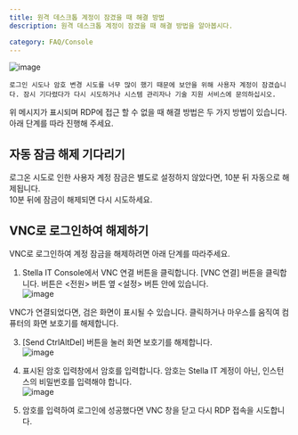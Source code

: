 ```yaml
---
title: 원격 데스크톱 계정이 잠겼을 때 해결 방법
description: 원격 데스크톱 계정이 잠겼을 때 해결 방법을 알아봅시다.

category: FAQ/Console
---
```

![image](https://github.com/user-attachments/assets/a99869c5-5a7d-4a3a-a0b8-804c476f322d)

```로그인 시도나 암호 변경 시도를 너무 많이 했기 때문에 보안을 위해 사용자 계정이 잠겼습니다. 잠시 기다렸다가 다시 시도하거나 시스템 관리자나 기술 지원 서비스에 문의하십시오.```

위 메시지가 표시되며 RDP에 접근 할 수 없을 때 해결 방법은 두 가지 방법이 있습니다. 
아래 단계를 따라 진행해 주세요.

## 자동 잠금 해제 기다리기  
로그온 시도로 인한 사용자 계정 잠금은 별도로 설정하지 않았다면, 10분 뒤 자동으로 해제됩니다.  
10분 뒤에 잠금이 해제되면 다시 시도하세요.

## VNC로 로그인하여 해제하기  
VNC로 로그인하여 계정 잠금을 해제하려면 아래 단계를 따라주세요.

1. Stella IT Console에서 VNC 연결 버튼을 클릭합니다.
[VNC 연결] 버튼을 클릭합니다. 버튼은 <전원> 버튼 옆 <설정> 버튼 안에 있습니다.  
![image](https://github.com/user-attachments/assets/a779ad24-f28e-489a-af0e-42824234905e)

VNC가 연결되었다면, 검은 화면이 표시될 수 있습니다. 클릭하거나 마우스를 움직여 컴퓨터의 화면 보호기를 해제합니다.

3. [Send CtrlAltDel] 버튼을 눌러 화면 보호기를 해제합니다.  
![image](https://github.com/user-attachments/assets/298d0515-0b82-48e5-9500-e9af0ba900e6)


4. 표시된 암호 입력창에서 암호를 입력합니다. 암호는 Stella IT 계정이 아닌, 인스턴스의 비밀번호를 입력해야 합니다.  
![image](https://github.com/user-attachments/assets/d2120174-1b6e-4ac0-96ad-ef8d083fee35)


5. 암호를 입력하여 로그인에 성공했다면 VNC 창을 닫고 다시 RDP 접속을 시도합니다.
